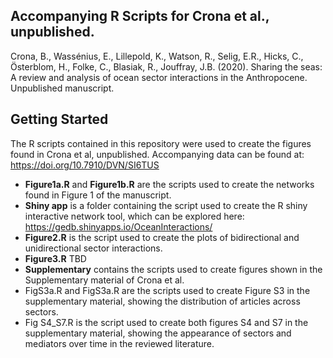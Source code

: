## Accompanying R Scripts for Crona et al., unpublished.

Crona, B., Wassénius, E., Lillepold, K., Watson, R., Selig, E.R., Hicks, C., Österblom, H., Folke, C., Blasiak, R., Jouffray, J.B. (2020). Sharing the seas: A review and analysis of ocean sector interactions in the Anthropocene. Unpublished manuscript.


## Getting Started
The R scripts contained in this repository were used to create the figures found in Crona et al, unpublished.
Accompanying data can be found at: https://doi.org/10.7910/DVN/SI6TUS

 
 
* **Figure1a.R** and **Figure1b.R** are the scripts used to create the networks found in Figure 1 of the manuscript.
* **Shiny app** is a folder containing the script used to create the R shiny interactive network tool, which can be explored here: https://gedb.shinyapps.io/OceanInteractions/
* **Figure2.R** is the script used to create the plots of bidirectional and unidirectional sector interactions.
* **Figure3.R** TBD
* **Supplementary** contains the scripts used to create figures shown in the Supplementary material of Crona et al. 
* FigS3a.R and FigS3a.R are the scripts used to create Figure S3 in the supplementary material, showing the distribution of articles across sectors.
* Fig S4_S7.R is the script used to create both figures S4 and S7 in the supplementary material, showing the appearance of sectors and mediators over time in the reviewed literature.